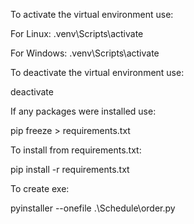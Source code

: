 To activate the virtual environment use:

For Linux:
.venv\Scripts\activate

For Windows:
.venv\Scripts\activate

To deactivate the virtual environment use:

deactivate

If any packages were installed use:

pip freeze > requirements.txt

To install from requirements.txt:

pip install -r requirements.txt

To create exe:

pyinstaller --onefile .\Schedule\order.py